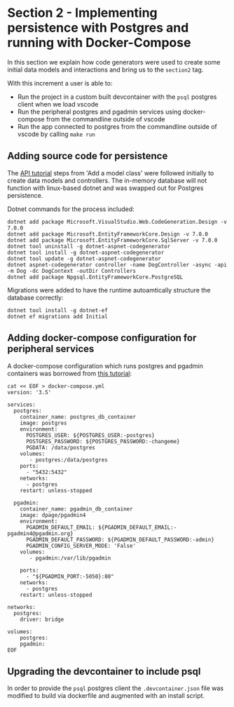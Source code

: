 # Section 2 - Implementing persistence with Postgres and running with Docker-Compose

In this section we explain how code generators were used to create some initial data models and interactions and bring us to the `section2` tag.

With this increment a user is able to:
- Run the project in a custom built devcontainer with the `psql` postgres client when we load vscode
- Run the peripheral postgres and pgadmin services using docker-compose from the commandline outside of vscode
- Run the app connected to postgres from the commandline outside of vscode by calling `make run`

## Adding source code for persistence

The [API tutorial](https://learn.microsoft.com/en-us/aspnet/core/tutorials/first-web-api?view=aspnetcore-7.0&tabs=visual-studio-code#add-a-model-class) steps from 'Add a model class' were followed initially to create data models and controllers. The in-memory database will not function with linux-based dotnet and was swapped out for Postgres persistence.

Dotnet commands for the process included:
```
dotnet add package Microsoft.VisualStudio.Web.CodeGeneration.Design -v 7.0.0
dotnet add package Microsoft.EntityFrameworkCore.Design -v 7.0.0
dotnet add package Microsoft.EntityFrameworkCore.SqlServer -v 7.0.0
dotnet tool uninstall -g dotnet-aspnet-codegenerator
dotnet tool install -g dotnet-aspnet-codegenerator
dotnet tool update -g dotnet-aspnet-codegenerator
dotnet aspnet-codegenerator controller -name DogController -async -api -m Dog -dc DogContext -outDir Controllers
dotnet add package Npgsql.EntityFrameworkCore.PostgreSQL
```

Migrations were added to have the runtime autoamtically structure the database correctly:
```
dotnet tool install -g dotnet-ef
dotnet ef migrations add Initial
```

## Adding docker-compose configuration for peripheral services

A docker-compose configuration which runs postgres and pgadmin containers was borrowed from [this tutorial](https://blog.christian-schou.dk/connect-postgresql-database-to-dot-net-6/):
```
cat << EOF > docker-compose.yml
version: '3.5'

services:
  postgres:
    container_name: postgres_db_container
    image: postgres
    environment:
      POSTGRES_USER: ${POSTGRES_USER:-postgres}
      POSTGRES_PASSWORD: ${POSTGRES_PASSWORD:-changeme}
      PGDATA: /data/postgres
    volumes:
       - postgres:/data/postgres
    ports:
      - "5432:5432"
    networks:
      - postgres
    restart: unless-stopped
  
  pgadmin:
    container_name: pgadmin_db_container
    image: dpage/pgadmin4
    environment:
      PGADMIN_DEFAULT_EMAIL: ${PGADMIN_DEFAULT_EMAIL:-pgadmin4@pgadmin.org}
      PGADMIN_DEFAULT_PASSWORD: ${PGADMIN_DEFAULT_PASSWORD:-admin}
      PGADMIN_CONFIG_SERVER_MODE: 'False'
    volumes:
       - pgadmin:/var/lib/pgadmin

    ports:
      - "${PGADMIN_PORT:-5050}:80"
    networks:
      - postgres
    restart: unless-stopped

networks:
  postgres:
    driver: bridge

volumes:
    postgres:
    pgadmin:
EOF
```

## Upgrading the devcontainer to include psql

In order to provide the `psql` postgres client the `.devcontainer.json` file was modified to build via dockerfile and augmented with an install script.
